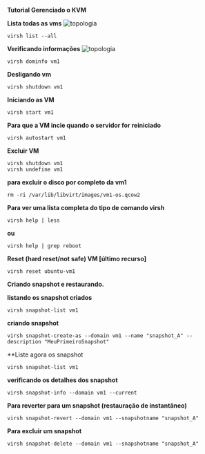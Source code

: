 **Tutorial Gerenciado o KVM**


**Lista todas as vms**
<img src="https://user-images.githubusercontent.com/51387190/114323313-f3ef9b80-9afa-11eb-9c6c-6be743809624.png" alt="topologia" title="listando vms"/>

```
virsh list --all
```
**Verificando informações**
<img src="https://user-images.githubusercontent.com/51387190/114323463-b3445200-9afb-11eb-9d1f-12f4dd828848.png" alt="topologia" title="verificando informacoes"/>

```
virsh dominfo vm1
```
**Desligando vm**

```
virsh shutdown vm1
```

**Iniciando as VM**
```
virsh start vm1
```

**Para que a VM incie quando o servidor for reiniciado**
```
virsh autostart vm1
```
**Excluir VM**
```
virsh shutdown vm1
virsh undefine vm1
```
**para excluir o disco por completo da vm1**
```
rm -ri /var/lib/libvirt/images/vm1-os.qcow2
```
**Para ver uma lista completa do tipo de comando virsh**
```
virsh help | less
```
**ou**
```
virsh help | grep reboot
```
**Reset (hard reset/not safe) VM [último recurso]**

```
virsh reset ubuntu-vm1
```

**Criando snapshot e restaurando.** 

**listando os snapshot criados**
```
virsh snapshot-list vm1
```
**criando snapshot**
```
virsh snapshot-create-as --domain vm1 --name "snapshot_A" --description "MeuPrimeiroSnapshot" 
```
**Liste agora os snapshot
```
virsh snapshot-list vm1
```
**verificando os detalhes dos snapshot**
```
virsh snapshot-info --domain vm1 --current
```
**Para reverter para um snapshot (restauração de instantâneo)**
``` 
virsh snapshot-revert --domain vm1 --snapshotname "snapshot_A" 
``` 
**Para excluir um snapshot**
```
virsh snapshot-delete --domain vm1 --snapshotname "snapshot_A"
```
